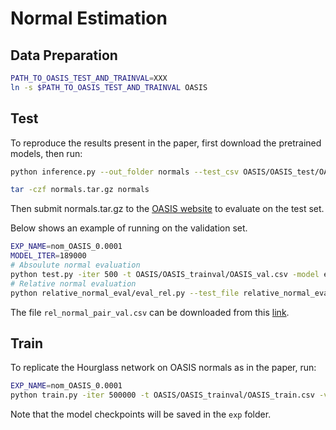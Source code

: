# Normal Estimation 

## Data Preparation

```bash
PATH_TO_OASIS_TEST_AND_TRAINVAL=XXX
ln -s $PATH_TO_OASIS_TEST_AND_TRAINVAL OASIS
```

## Test

To reproduce the results present in the paper, first download the pretrained models, then run: 

```bash
python inference.py --out_folder normals --test_csv OASIS/OASIS_test/OASIS_test.csv --model exp/nom_OASIS_0.0001/models/best_model_iter_249000.bin

tar -czf normals.tar.gz normals
```

Then submit normals.tar.gz to the [OASIS website](https://pvl.cs.princeton.edu/OASIS) to evaluate on the test set.

Below shows an example of running on the validation set.

```bash
EXP_NAME=nom_OASIS_0.0001
MODEL_ITER=189000
# Absoulute normal evaluation
python test.py -iter 500 -t OASIS/OASIS_trainval/OASIS_val.csv -model exp/$EXP_NAME/models/best_model_iter_$MODEL_ITER.bin -in_coord_sys OASIS -out_coord_sys OASIS
# Relative normal evaluation
python relative_normal_eval/eval_rel.py --test_file relative_normal_eval/rel_normal_pair_val.csv --model_file exp/$EXP_NAME/models/model_iter_$MODEL_ITER.bin -in_coord_sys OASIS --out_coord_sys OASIS --exp_name $EXP_NAME
```
The file `rel_normal_pair_val.csv` can be downloaded from this [link](https://drive.google.com/file/d/1LRfITcQ8va6m1S7emlCAGC11iEemxe9S/view?usp=sharing).

## Train

To replicate the Hourglass network on OASIS normals as in the paper, run:

```bash
EXP_NAME=nom_OASIS_0.0001
python train.py -iter 500000 -t OASIS/OASIS_trainval/OASIS_train.csv -v OASIS/OASIS_trainval/OASIS_val.csv -dn OASISNormalDataset -lr 0.0001 -bs 12 -mn NIPSSurface --loss_name 'CosineAngularLoss'  -in_coord_sys OASIS -out_coord_sys OASIS --exp_name $EXP_NAME
```

Note that the model checkpoints will be saved in the `exp` folder.
